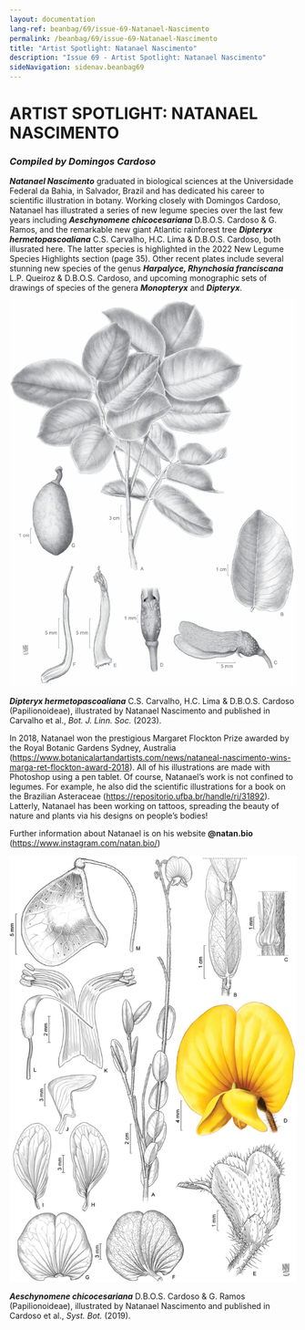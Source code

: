 ```yaml
---
layout: documentation
lang-ref: beanbag/69/issue-69-Natanael-Nascimento
permalink: /beanbag/69/issue-69-Natanael-Nascimento
title: "Artist Spotlight: Natanael Nascimento"
description: "Issue 69 - Artist Spotlight: Natanael Nascimento"
sideNavigation: sidenav.beanbag69
---
```


# ARTIST SPOTLIGHT: NATANAEL NASCIMENTO

### *Compiled by Domingos Cardoso*


***Natanael Nascimento*** graduated in biological sciences at the Universidade Federal da Bahia, in Salvador, Brazil and has dedicated his career to scientific illustration in botany. Working closely with Domingos Cardoso, Natanael has illustrated a series of new legume species over the last few years including ***Aeschynomene chicocesariana*** D.B.O.S. Cardoso & G. Ramos, and the remarkable new giant Atlantic rainforest tree ***Dipteryx hermetopascoaliana*** C.S. Carvalho, H.C. Lima & D.B.O.S. Cardoso, both illusrated here. The latter species is highlighted in the 2022 New Legume Species Highlights section (page 35). Other recent plates include several stunning new species of the genus ***Harpalyce, Rhynchosia franciscana*** L.P. Queiroz & D.B.O.S. Cardoso, and upcoming monographic sets of drawings of species of the genera ***Monopteryx*** and ***Dipteryx***.

![](/assets/images/69/spotlight-1.png)

***Dipteryx hermetopascoaliana*** C.S. Carvalho, H.C. Lima & D.B.O.S. Cardoso (Papilionoideae), illustrated by Natanael Nascimento and published in Carvalho et al., *Bot. J. Linn. Soc.* (2023).

In 2018, Natanael won the prestigious Margaret Flockton Prize awarded by the Royal Botanic Gardens Sydney, Australia (https://www.botanicalartandartists.com/news/nataneal-nascimento-wins-marga-ret-flockton-award-2018). All of his illustrations are made with Photoshop using a pen tablet. Of course, Natanael’s work is not confined to legumes. For example, he also did the scientific illustrations for a book on the Brazilian Asteraceae (https://repositorio.ufba.br/handle/ri/31892). Latterly, Natanael has been working on tattoos, spreading the beauty of nature and plants via his designs on people’s bodies!

Further information about Natanael is on his website **@natan.bio**\
(https://www.instagram.com/natan.bio/)

![](/assets/images/69/spotlight-2.png)

***Aeschynomene chicocesariana*** D.B.O.S. Cardoso & G. Ramos (Papilionoideae), illustrated by Natanael Nascimento and published in Cardoso et al., *Syst. Bot.* (2019).

